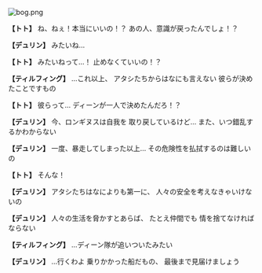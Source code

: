 
![bog.png](../images/backgrounds/bog.png)

**【トト】**
ね、ねぇ！本当にいいの！？
あの人、意識が戻ったんでしょ！？

**【デュリン】**
みたいね…

**【トト】**
みたいねって…！
止めなくていいの！？

**【ティルフィング】**
…これ以上、
アタシたちからはなにも言えない
彼らが決めたことですもの

**【トト】**
彼らって…
ディーンが一人で決めたんだろ！？

**【デュリン】**
今、ロンギヌスは自我を
取り戻しているけど…
また、いつ錯乱するかわからない

**【デュリン】**
一度、暴走してしまった以上…
その危険性を払拭するのは難しいの

**【トト】**
そんな！

**【デュリン】**
アタシたちはなによりも第一に、
人々の安全を考えなきゃいけないの

**【デュリン】**
人々の生活を脅かすとあらば、
たとえ仲間でも
情を捨てなければならない

**【ティルフィング】**
…ディーン隊が追いついたみたい

**【デュリン】**
…行くわよ
乗りかかった船だもの、
最後まで見届けましょう